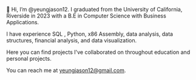 👋 Hi, I’m @yeungjason12. I graduated from the University of California, Riverside in 2023 with a B.E in Computer Science with Business Applications.

I have experience SQL , Python, x86 Assembly, data analysis, data structures, financial analysis, and data visualization.

Here you can find projects I've collaborated on throughout education and personal projects.

You can reach me at yeungjason12@gmail.com.

